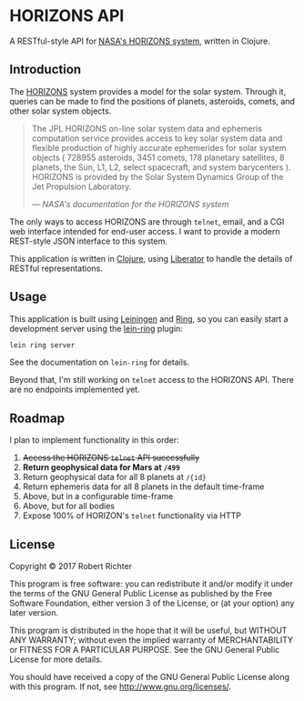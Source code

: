 # HORIZONS API

A RESTful-style API  for [NASA's HORIZONS system](http://ssd.jpl.nasa.gov/?horizons),
written in Clojure.

## Introduction

The [HORIZONS](http://ssd.jpl.nasa.gov/?horizons) system provides a model for the solar system. Through it, queries
can be made to find the positions of planets, asteroids, comets, and other
solar system objects.

> The JPL HORIZONS on-line solar system data and ephemeris computation service
provides access to key solar system data and flexible production of highly
accurate ephemerides for solar system objects ( 728955 asteroids, 3451 comets,
178 planetary satellites, 8 planets, the Sun, L1, L2, select spacecraft, and
system barycenters ). HORIZONS is provided by the Solar System Dynamics Group of
 the Jet Propulsion Laboratory.
>
> &mdash; <cite>NASA's documentation for the HORIZONS system</cite>

The only ways to access HORIZONS are through `telnet`, email, and a CGI web
interface intended for end-user access. I want to provide a modern REST-style
JSON interface to this system.
 
This application is written in [Clojure](https://clojure.org/),
using [Liberator](http://clojure-liberator.github.io/liberator/) to handle the
details of RESTful representations.

## Usage

This application is built using [Leiningen](https://github.com/technomancy/leiningen)
and [Ring](https://github.com/ring-clojure/ring), so you can easily start a
development server using the [lein-ring](https://github.com/weavejester/lein-ring) plugin:

```bash
lein ring server
```

See the documentation on `lein-ring` for details.

Beyond that, I'm still working on `telnet` access to the HORIZONS API.
There are no endpoints implemented yet.

## Roadmap

I plan to implement functionality in this order:

1. ~~Access the HORIZONS `telnet` API successfully~~
1. **Return geophysical data for Mars at `/499`**
1. Return geophysical data for all 8 planets at `/{id}`
1. Return ephemeris data for all 8 planets in the default time-frame
1. Above, but in a configurable time-frame
1. Above, but for all bodies
1. Expose 100% of HORIZON's `telnet` functionality via HTTP

## License

Copyright © 2017  Robert Richter

This program is free software: you can redistribute it and/or modify
it under the terms of the GNU General Public License as published by
the Free Software Foundation, either version 3 of the License, or
(at your option) any later version.

This program is distributed in the hope that it will be useful,
but WITHOUT ANY WARRANTY; without even the implied warranty of
MERCHANTABILITY or FITNESS FOR A PARTICULAR PURPOSE.  See the
GNU General Public License for more details.

You should have received a copy of the GNU General Public License
along with this program.  If not, see http://www.gnu.org/licenses/.
